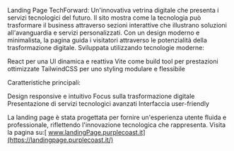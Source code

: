 Landing Page TechForward: Un'innovativa vetrina digitale che presenta i servizi tecnologici del futuro. Il sito mostra come la tecnologia può trasformare il business attraverso sezioni interattive che illustrano soluzioni all'avanguardia e servizi personalizzati. Con un design moderno e minimalista, la pagina guida i visitatori attraverso le potenzialità della trasformazione digitale.
Sviluppata utilizzando tecnologie moderne:

React per una UI dinamica e reattiva
Vite come build tool per prestazioni ottimizzate
TailwindCSS per uno styling modulare e flessibile

Caratteristiche principali:

Design responsive e intuitivo
Focus sulla trasformazione digitale
Presentazione di servizi tecnologici avanzati
Interfaccia user-friendly

La landing page è stata progettata per fornire un'esperienza utente fluida e professionale, riflettendo l'innovazione tecnologica che rappresenta.
Visita la pagina su:[ www.landingPage.purplecoast.it](https://landingpage.purplecoast.it/)
